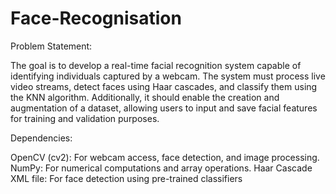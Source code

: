 # Face-Recognisation

Problem Statement:

The goal is to develop a real-time facial recognition system capable of identifying individuals captured by a webcam. The system must process live video streams, detect faces using Haar cascades, and classify them using the KNN algorithm. Additionally, it should enable the creation and augmentation of a dataset, allowing users to input and save facial features for training and validation purposes.



Dependencies:

OpenCV (cv2): For webcam access, face detection, and image processing.
NumPy: For numerical computations and array operations.
Haar Cascade XML file: For face detection using pre-trained classifiers
